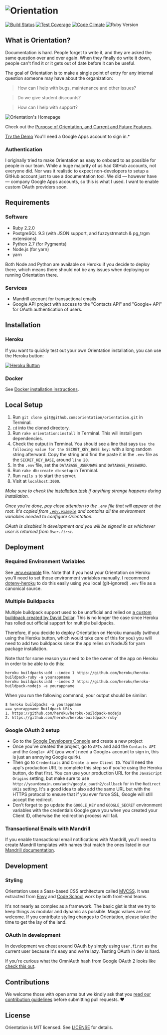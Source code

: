 # ![Orientation][orientation-logo]

[![Build Status][ci-image]][ci]
[![Test Coverage][codeclimate-coverage-image]][codeclimate]
[![Code Climate][codeclimate-image]][codeclimate]
![Ruby Version][ruby-version-image]

## What is Orientation?

Documentation is hard. People forget to write it, and they are asked the
same question over and over again. When they finally do write it down,
people can't find it or it gets out of date before it can be useful.

The goal of Orientation is to make a single point of entry for any
internal question someone may have about the organization:

> How can I help with bugs, maintenance and other issues?

> Do we give student discounts?

> How can I help with support?

![Orientation's Homepage][orientation-homepage]

Check out the [Purpose of Orientation, and Current and Future Features](doc/FEATURES.md).

[Try the Demo](http://orientation-demo.herokuapp.com)
You'll need a Google Apps account to sign in.*

### Authentication

I originally tried to make Orientation as easy to onboard to as possible for
people in our team. While a huge majority of us had GitHub accounts, not everyone
did. Nor was it realistic to expect non-developers to setup a GitHub account
just to use a documentation tool. We did — however have — company Google Apps
accounts, so this is what I used. I want to enable custom OAuth providers soon.

## Requirements

### Software
- Ruby 2.2.0
- PostgreSQL 9.3 (with JSON support, and fuzzystrmatch & pg_trgm extensions)
- Python 2.7 (for Pygments)
- Node.js (for yarn)
- yarn

Both Node and Python are available on Heroku if you decide to deploy there,
which means there should not be any issues when deploying or running Orientation
there.

### Services
- Mandrill account for transactional emails
- Google API project with access to the "Contacts API" and "Google+ API" for OAuth authentication of users.

## Installation

### Heroku
If you want to quickly test out your own Orientation installation, you can use
the Heroku button:

[![Heroku Button][heroku-image]][heroku]

### Docker
See [Docker installation instructions](DOCKER.md).

## Local Setup

1. Run `git clone git@github.com:orientation/orientation.git` in Terminal.
2. `cd` into the cloned directory.
3. Run `rake orientation:install` in Terminal. This will install gem dependencies.
4. Check the output in Terminal. You should see a line that says `Use the following value for the SECRET_KEY_BASE key:` with a long random string afterward. Copy the string and find the paste it in the `.env` file as the `SECRET_KEY_BASE`, around `line 20`.
5. In the `.env` file, set the `DATABASE_USERNAME` and `DATABASE_PASSWORD`.
6. Run `rake db:create db:setup` in Terminal.
7. Run `rails s` to start the server.
8. Visit at `localhost:3000`.

*Make sure to check the [installation task](lib/tasks/orientation.rake) if
anything strange happens during installation.*

*Once you're done, pay close attention to the `.env` file that will appear at the root. It's copied from [`.env.example`](.env.example) and contains all the
environment variables needed to configure Orientation.*

*OAuth is disabled in development and you will be signed in as whichever
user is returned from `User.first`.*

## Deployment

### Required Environment Variables

See [.env.example](.env.example) file. Note that if you host your Orientation
on Heroku you'll need to set those environment variables manually. I recommend
[dotenv-heroku](https://github.com/sideshowcoder/dotenv-heroku) to do this easily
using you local (git-ignored) `.env` file as a canonical source.

### Multiple Buildpacks

Multiple buildpack support used to be unofficial and relied on [a custom buildpack created by David Dollar](https://github.com/ddollar/heroku-buildpack-multi.git). This is no longer the case since Heroku has rolled out official support for multiple buildpacks.

Therefore, if you decide to deploy Orientation on Heroku manually (without using the Heroku button, which would take care of this for you) you will need to add two buildpacks since the app relies on NodeJS for yarn package installation.

Note that for some reason you need to be the owner of the app on Heroku in order to be able to do this:

```shell
heroku buildpacks:add --index 1 https://github.com/heroku/heroku-buildpack-ruby -a yourappname
heroku buildpacks:add --index 2 https://github.com/heroku/heroku-buildpack-nodejs -a yourappname
```

When you run the following command, your output should be similar:

```shell
$ heroku buildpacks -a yourappname
=== yourappname Buildpack URLs
1. https://github.com/heroku/heroku-buildpack-nodejs
2. https://github.com/heroku/heroku-buildpack-ruby
```

### Google OAuth 2 setup
- Go to the [Google Developers Console](https://console.developers.google.com/project) and create a new project
- Once you've created the project, go to `APIs` and add the `Contacts API` and the `Google+ API` (you won't need a Google+ account to sign in, this is just an annoying Google quirk).
- Then go to `Credentials` and `Create a new Client ID`. You'll need the app's production URL to complete this step so if you're using the Heroku button, do that first. You can use your production URL for the `JavaScript Origins` setting, but make sure to use `http://yourdomain.com/auth/google_oauth2/callback` for in the `Redirect URIs` setting. It's a good idea to also add the same URL but with the HTTPS protocol to ensure that if you ever force SSL, Google will still accept the redirect.
- Don't forget to go update the `GOOGLE_KEY` and `GOOGLE_SECRET` environment variables with the credentials Google gave you when you created your Client ID, otherwise the redirection process will fail.

### Transactional Emails with Mandrill

If you enable transactional email notifications with Mandrill, you'll need to create Mandrill templates with names that match the ones listed in our [Mandrill documentation](doc/MANDRILL.md).

## Development

### Styling

Orientation uses a Sass-based CSS architecture called [MVCSS](http://mvcss.io/).
It was extracted from [Envy](http://madewithenvy.com) and [Code School](http//codeschool.com) work by both front-end teams.

It's not nearly as complex as a framework. The basic gist is that we try to
keep things as modular and dynamic as possible. Magic values are not welcome.
If you contribute styling changes to Orientation, please take the time to get
the lay of the land.

### OAuth in development
In development we cheat around OAuth by simply using `User.first` as the
current user because it's easy and we're lazy. Testing OAuth in dev is
hard.

If you're curious what the OmniAuth hash from Google OAuth 2 looks like [check
this out](doc/OAUTH.md).

[ci]: https://travis-ci.org/orientation/orientation
[ci-image]: https://travis-ci.org/orientation/orientation.svg?branch=master
[gemnasium]: https://gemnasium.com/orientation/orientation
[gemnasium-image]: https://gemnasium.com/orientation/orientation.svg
[codeclimate]: https://codeclimate.com/github/orientation/orientation
[codeclimate-image]: https://codeclimate.com/github/orientation/orientation/badges/gpa.svg
[codeclimate-coverage-image]: https://codeclimate.com/github/orientation/orientation/badges/coverage.svg
[heroku]: https://heroku.com/deploy
[heroku-image]: https://www.herokucdn.com/deploy/button.svg
[ruby-version-image]: https://img.shields.io/badge/ruby-2.3.1-brightgreen.svg

[orientation-logo]: https://github.com/orientation/orientation/blob/master/public/orientation_logo.png
[orientation-homepage]: https://cloud.githubusercontent.com/assets/65950/6814712/66cb4684-d281-11e4-800c-329726411b7e.png

## Contributions

We welcome those with open arms but we kindly ask that you [read our contribution guidelines](CONTRIBUTING.md) before submitting pull requests. :heart:

## License

Orientation is MIT licensed. See [LICENSE](LICENSE) for details.
